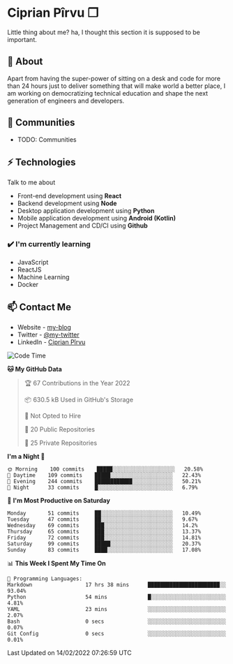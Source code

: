 # Ciprian Pîrvu ❐

Little thing about me? ha, I thought this section it is supposed to be important.

## 🧐 About

Apart from having the super-power of sitting on a desk and code for more than 24 hours just to deliver something that will make world a better place, I am working on democratizing technical education and shape the next generation of engineers and developers.

## 👯 Communities

-   TODO: Communities

## ⚡ Technologies

Talk to me about

-   Front-end development using **React**
-   Backend development using **Node**
-   Desktop application development using **Python**
-   Mobile application development using **Android (Kotlin)**
-   Project Management and CD/CI using **Github**

### ✔️ I'm currently learning

-   JavaScript
-   ReactJS
-   Machine Learning
-   Docker

## 📫 Contact Me

-   Website - [my-blog]()
-   Twitter - [@my-twitter]()
-   LinkedIn - [Ciprian Pîrvu](https://www.linkedin.com/in/p%C3%AErvu-ciprian-cristian-4415991b1/)

<!--START_SECTION:waka-->
![Code Time](http://img.shields.io/badge/Code%20Time-984%20hrs%2015%20mins-blue)

**🐱 My GitHub Data** 

> 🏆 67 Contributions in the Year 2022
 > 
> 📦 630.5 kB Used in GitHub's Storage 
 > 
> 🚫 Not Opted to Hire
 > 
> 📜 20 Public Repositories 
 > 
> 🔑 25 Private Repositories  
 > 
**I'm a Night 🦉** 

```text
🌞 Morning    100 commits    █████░░░░░░░░░░░░░░░░░░░░   20.58% 
🌆 Daytime    109 commits    █████░░░░░░░░░░░░░░░░░░░░   22.43% 
🌃 Evening    244 commits    ████████████░░░░░░░░░░░░░   50.21% 
🌙 Night      33 commits     █░░░░░░░░░░░░░░░░░░░░░░░░   6.79%

```
📅 **I'm Most Productive on Saturday** 

```text
Monday       51 commits     ██░░░░░░░░░░░░░░░░░░░░░░░   10.49% 
Tuesday      47 commits     ██░░░░░░░░░░░░░░░░░░░░░░░   9.67% 
Wednesday    69 commits     ███░░░░░░░░░░░░░░░░░░░░░░   14.2% 
Thursday     65 commits     ███░░░░░░░░░░░░░░░░░░░░░░   13.37% 
Friday       72 commits     ███░░░░░░░░░░░░░░░░░░░░░░   14.81% 
Saturday     99 commits     █████░░░░░░░░░░░░░░░░░░░░   20.37% 
Sunday       83 commits     ████░░░░░░░░░░░░░░░░░░░░░   17.08%

```


📊 **This Week I Spent My Time On** 

```text
💬 Programming Languages: 
Markdown                 17 hrs 38 mins      ███████████████████████░░   93.04% 
Python                   54 mins             █░░░░░░░░░░░░░░░░░░░░░░░░   4.81% 
YAML                     23 mins             ░░░░░░░░░░░░░░░░░░░░░░░░░   2.07% 
Bash                     0 secs              ░░░░░░░░░░░░░░░░░░░░░░░░░   0.07% 
Git Config               0 secs              ░░░░░░░░░░░░░░░░░░░░░░░░░   0.01%

```


 Last Updated on 14/02/2022 07:26:59 UTC
<!--END_SECTION:waka-->
